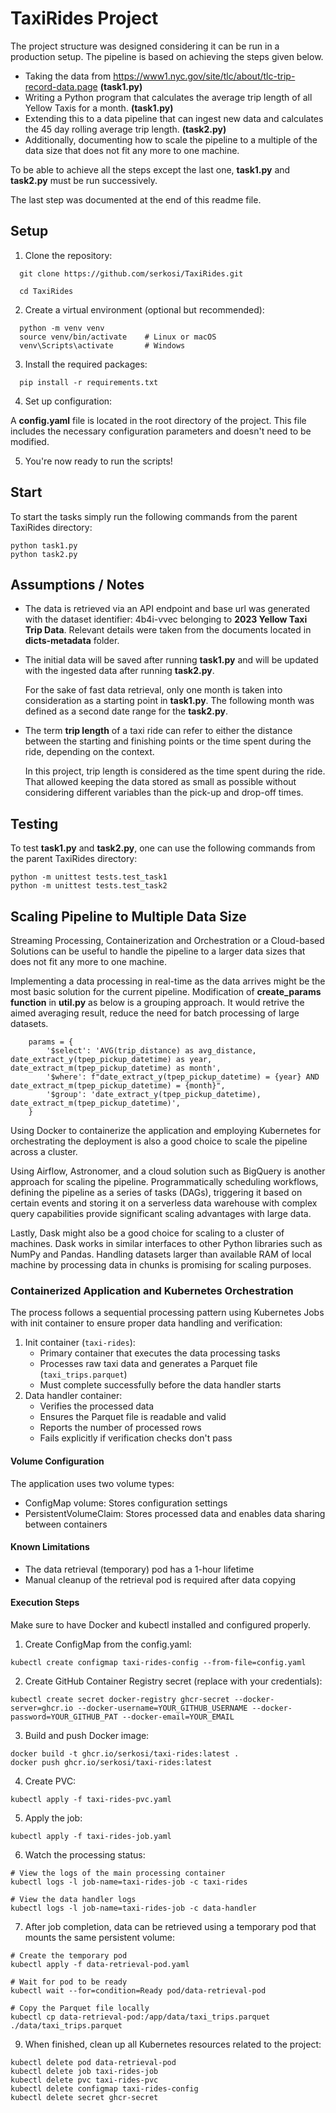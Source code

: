 # TaxiRides Project
The project structure was designed considering it can be run in a production setup. The pipeline is based on achieving the steps given below.
- Taking the data from https://www1.nyc.gov/site/tlc/about/tlc-trip-record-data.page <strong>(task1.py)</strong>
- Writing a Python program that calculates the average trip length of all Yellow Taxis for a month. <strong>(task1.py)</strong>
- Extending this to a data pipeline that can ingest new data and calculates the 45 day rolling average trip length. <strong>(task2.py)</strong>
- Additionally, documenting how to scale the pipeline to a multiple of the data size that does not fit any more to one machine.

To be able to achieve all the steps except the last one, <strong>task1.py</strong> and <strong>task2.py</strong> must be run successively. 

The last step was documented at the end of this readme file.

## Setup
1. Clone the repository:
  ```
    git clone https://github.com/serkosi/TaxiRides.git 

    cd TaxiRides
  ```

2. Create a virtual environment (optional but recommended):
  ```
    python -m venv venv
    source venv/bin/activate    # Linux or macOS
    venv\Scripts\activate       # Windows
  ```
3. Install the required packages:
  ```
    pip install -r requirements.txt
  ```

4. Set up configuration:

A <strong>config.yaml</strong> file is located in the root directory of the project. This file includes the necessary configuration parameters and doesn't need to be modified.

5. You're now ready to run the scripts!

## Start
To start the tasks simply run the following commands from the parent TaxiRides directory:
  ```
python task1.py
python task2.py
  ```

## Assumptions / Notes
* The data is retrieved via an API endpoint and base url was generated with the dataset identifier: 4b4i-vvec belonging to <strong>2023 Yellow Taxi Trip Data</strong>. Relevant details were taken from the documents located in <strong>dicts-metadata</strong> folder.
* The initial data will be saved after running <strong>task1.py</strong> and will be updated with the ingested data after running <strong>task2.py</strong>.
    
    For the sake of fast data retrieval, only one month is taken into consideration as a starting point in <strong>task1.py</strong>. The following month was defined as a second date range for the <strong>task2.py</strong>.
* The term <strong>trip length</strong> of a taxi ride can refer to either the distance between the starting and finishing points or the time spent during the ride, depending on the context.

    In this project, trip length is considered as the time spent during the ride. That allowed keeping the data stored as small as possible without considering different variables than the pick-up and drop-off times.

## Testing
To test <strong>task1.py</strong> and <strong>task2.py</strong>, one can use the following commands from the parent TaxiRides directory:
  ```
python -m unittest tests.test_task1
python -m unittest tests.test_task2
  ```

## Scaling Pipeline to Multiple Data Size
Streaming Processing, Containerization and Orchestration or a Cloud-based Solutions can be useful to handle the pipeline to a larger data sizes that does not fit any more to one machine.

Implementing a data processing in real-time as the data arrives might be the most basic solution for the current pipeline. Modification of <strong>create_params function</strong> in <strong>util.py</strong> as below is a grouping approach. It would retrive the aimed averaging result, reduce the need for batch processing of large datasets.
```
    params = {
        '$select': 'AVG(trip_distance) as avg_distance, date_extract_y(tpep_pickup_datetime) as year, date_extract_m(tpep_pickup_datetime) as month',
        '$where': f"date_extract_y(tpep_pickup_datetime) = {year} AND date_extract_m(tpep_pickup_datetime) = {month}",
        '$group': 'date_extract_y(tpep_pickup_datetime), date_extract_m(tpep_pickup_datetime)',
    }
```
Using Docker to containerize the application and employing Kubernetes for orchestrating the deployment is also a good choice to scale the pipeline across a cluster.

Using Airflow, Astronomer, and a cloud solution such as BigQuery is another approach for scaling the pipeline. Programmatically scheduling workflows, defining the pipeline as a series of tasks (DAGs), triggering it based on certain events and storing it on a serverless data warehouse with complex query capabilities provide significant scaling advantages with large data.

Lastly, Dask might also be a good choice for scaling to a cluster of machines. Dask works in similar interfaces to other Python libraries such as NumPy and Pandas. Handling datasets larger than available RAM of local machine by processing data in chunks is promising for scaling purposes.

### Containerized Application and Kubernetes Orchestration
The process follows a sequential processing pattern using Kubernetes Jobs with init container to ensure proper data handling and verification:
1. Init container (`taxi-rides`): 
   - Primary container that executes the data processing tasks
   - Processes raw taxi data and generates a Parquet file (`taxi_trips.parquet`)
   - Must complete successfully before the data handler starts
2. Data handler container: 
   - Verifies the processed data
   - Ensures the Parquet file is readable and valid
   - Reports the number of processed rows
   - Fails explicitly if verification checks don't pass

#### Volume Configuration
The application uses two volume types:
- ConfigMap volume: Stores configuration settings
- PersistentVolumeClaim: Stores processed data and enables data sharing between containers

#### Known Limitations
- The data retrieval (temporary) pod has a 1-hour lifetime
- Manual cleanup of the retrieval pod is required after data copying

#### Execution Steps
Make sure to have Docker and kubectl installed and configured properly.
1. Create ConfigMap from the config.yaml:
```
kubectl create configmap taxi-rides-config --from-file=config.yaml
```
2. Create GitHub Container Registry secret (replace with your credentials):
```
kubectl create secret docker-registry ghcr-secret --docker-server=ghcr.io --docker-username=YOUR_GITHUB_USERNAME --docker-password=YOUR_GITHUB_PAT --docker-email=YOUR_EMAIL
```
3. Build and push Docker image:
```
docker build -t ghcr.io/serkosi/taxi-rides:latest .
docker push ghcr.io/serkosi/taxi-rides:latest
```
4. Create PVC:
```
kubectl apply -f taxi-rides-pvc.yaml
```
5. Apply the job:
```
kubectl apply -f taxi-rides-job.yaml
```
6. Watch the processing status:
```
# View the logs of the main processing container
kubectl logs -l job-name=taxi-rides-job -c taxi-rides

# View the data handler logs
kubectl logs -l job-name=taxi-rides-job -c data-handler
```
7. After job completion, data can be retrieved using a temporary pod that mounts the same persistent volume:
```
# Create the temporary pod
kubectl apply -f data-retrieval-pod.yaml

# Wait for pod to be ready
kubectl wait --for=condition=Ready pod/data-retrieval-pod

# Copy the Parquet file locally
kubectl cp data-retrieval-pod:/app/data/taxi_trips.parquet ./data/taxi_trips.parquet
```
9. When finished, clean up all Kubernetes resources related to the project:
```
kubectl delete pod data-retrieval-pod
kubectl delete job taxi-rides-job
kubectl delete pvc taxi-rides-pvc
kubectl delete configmap taxi-rides-config
kubectl delete secret ghcr-secret
```
